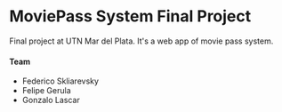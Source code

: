 # MoviePass System Final Project

Final project at UTN Mar del Plata. It's a web app of movie pass system.

#### Team
- Federico Skliarevsky
- Felipe Gerula
- Gonzalo Lascar
